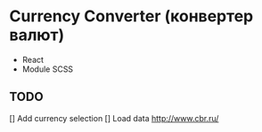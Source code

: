 # Currency Converter (конвертер валют)

* React
* Module SCSS

## TODO

[] Add currency selection
[] Load data http://www.cbr.ru/